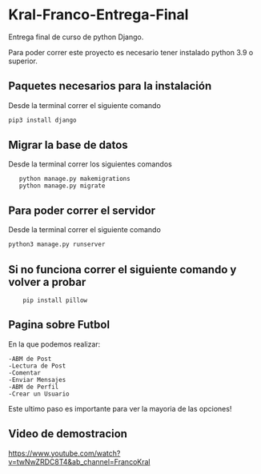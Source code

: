 # Kral-Franco-Entrega-Final
Entrega final de curso de python Django.


Para poder correr este proyecto es necesario tener instalado python 3.9 o superior. 

## Paquetes necesarios para la instalación
Desde la terminal correr el siguiente comando
```bash
pip3 install django
```

## Migrar la base de datos
Desde la terminal correr los siguientes comandos
```
   python manage.py makemigrations  
   python manage.py migrate
```


## Para poder correr el servidor 

Desde la terminal correr el siguiente comando

```bash
python3 manage.py runserver
```
## Si no funciona correr el siguiente comando y volver a probar
```
    pip install pillow
```
## Pagina sobre Futbol

En la que podemos realizar:
```
-ABM de Post
-Lectura de Post
-Comentar
-Enviar Mensajes
-ABM de Perfil
-Crear un Usuario
```
Este ultimo paso es importante para ver la mayoria de las opciones!


## Video de demostracion

https://www.youtube.com/watch?v=twNwZRDC8T4&ab_channel=FrancoKral